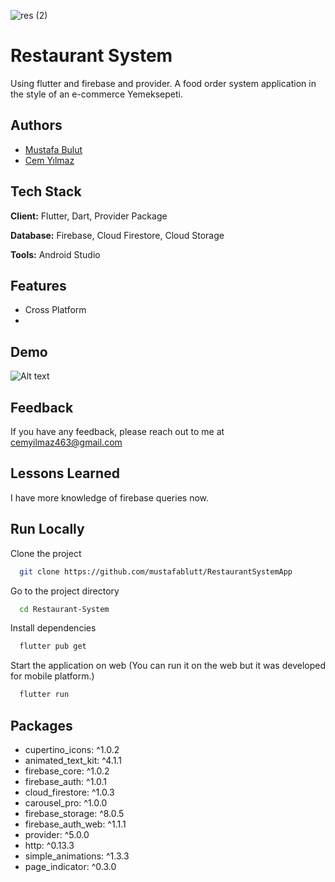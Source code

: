 
![res (2)](https://user-images.githubusercontent.com/43721794/156558085-1bfeee41-8488-4f56-9b2a-8367756ad4fe.png)


# Restaurant System




Using flutter and firebase and provider. A food order system application in the style of an e-commerce Yemeksepeti.


## Authors

- [Mustafa Bulut](https://github.com/mustafablutt)
- [Cem Yılmaz](https://github.com/CemTitor)




## Tech Stack

**Client:** Flutter, Dart, Provider Package

**Database:** Firebase, Cloud Firestore, Cloud Storage

**Tools:** Android Studio


## Features

- Cross Platform
- 

    
## Demo



![Alt text](https://github.com/mustafablutt/Restaurant-System/blob/master/images/resto.gif)

## Feedback

If you have any feedback, please reach out to me at cemyilmaz463@gmail.com


## Lessons Learned


I have more knowledge of firebase queries now.


## Run Locally

Clone the project

```bash
  git clone https://github.com/mustafablutt/RestaurantSystemApp
```

Go to the project directory

```bash
  cd Restaurant-System
```

Install dependencies

```bash
  flutter pub get
```

Start the application on web 
(You can run it on the web but it was developed for mobile platform.)

```bash
  flutter run
```




## Packages

-  cupertino_icons: ^1.0.2
-  animated_text_kit: ^4.1.1
-  firebase_core: ^1.0.2
-  firebase_auth: ^1.0.1
-  cloud_firestore: ^1.0.3
-  carousel_pro: ^1.0.0
-  firebase_storage: ^8.0.5
-  firebase_auth_web: ^1.1.1
-  provider: ^5.0.0
-  http: ^0.13.3
-  simple_animations: ^1.3.3
-  page_indicator: ^0.3.0
  


